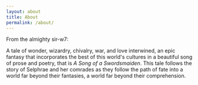 ```yaml
---
layout: about
title: About
permalink: /about/
---
```


From the almighty sir-w7:

A tale of wonder, wizardry, chivalry, war, and love interwined, an epic fantasy that incorporates the best of this world's cultures in a beautiful song of prose and poetry, that is *A Song of a Swordsmaiden*. This tale follows the story of Selphrae and her comrades as they follow the path of fate into a world far beyond their fantasies, a world far beyond their comprehension. 